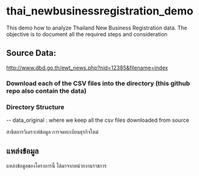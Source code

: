 # thai_newbusinessregistration_demo
This demo how to analyze Thailand New Business Registration data. The objective is to document all the required steps and consideration 

## Source Data:
http://www.dbd.go.th/ewt_news.php?nid=12385&filename=index

### Download each of the CSV files into the directory (this github repo also contain the data)

### Directory Structure
-- data_original : where we keep all the csv files downloaded from source

สาธิตการวิเคราะห์ข้อมูล การจดทะเบียนธุรกิจใหม่
 ## แหล่งข้อมูล
 แหล่งข้อมูลของโครงการนี้ ได้มาจากหน่วยงานราชการ
 

